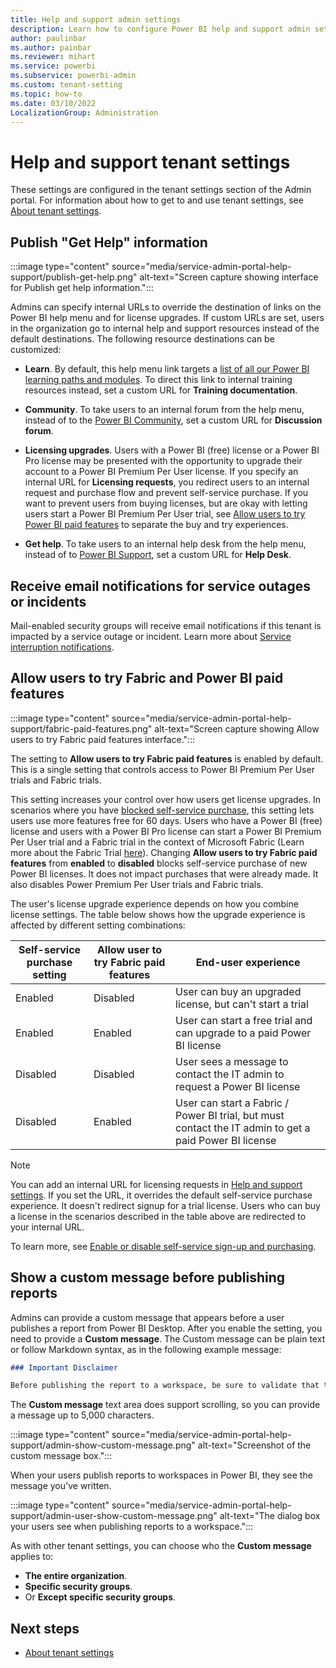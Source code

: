 ```yaml
---
title: Help and support admin settings
description: Learn how to configure Power BI help and support admin settings.
author: paulinbar
ms.author: painbar
ms.reviewer: mihart
ms.service: powerbi
ms.subservice: powerbi-admin
ms.custom: tenant-setting
ms.topic: how-to
ms.date: 03/10/2022
LocalizationGroup: Administration
---
```


# Help and support tenant settings

These settings are configured in the tenant settings section of the Admin portal. For information about how to get to and use tenant settings, see [About tenant settings](../admin/service-admin-portal-about-tenant-settings.md).

## Publish "Get Help" information

  :::image type="content" source="media/service-admin-portal-help-support/publish-get-help.png" alt-text="Screen capture showing interface for Publish get help information.":::

Admins can specify internal URLs to override the destination of links on the Power BI help menu and for license upgrades. If custom URLs are set, users in the organization go to internal help and support resources instead of the default destinations. The following resource destinations can be customized:

* **Learn**. By default, this help menu link targets a [list of all our Power BI learning paths and modules](/training/browse/?products=power-bi). To direct this link to internal training resources instead, set a custom URL for **Training documentation**.

* **Community**. To take users to an internal forum from the help menu, instead of to the [Power BI Community](https://community.powerbi.com/), set a custom URL for **Discussion forum**.

* **Licensing upgrades**. Users with a Power BI (free) license or a Power BI Pro license may be presented with the opportunity to upgrade their account to a Power BI Premium Per User license. If you specify an internal URL for **Licensing requests**, you redirect users to an internal request and purchase flow and prevent self-service purchase. If you want to prevent users from buying licenses, but are okay with letting users start a Power BI Premium Per User trial, see [Allow users to try Power BI paid features](service-admin-portal-help-support.md#allow-users-to-try-fabric-and-power-bi-paid-features) to separate the buy and try experiences.

* **Get help**. To take users to an internal help desk from the help menu, instead of to [Power BI Support](https://powerbi.microsoft.com/support/), set a custom URL for **Help Desk**.

## Receive email notifications for service outages or incidents

Mail-enabled security groups will receive email notifications if this tenant is impacted by a service outage or incident. Learn more about [Service interruption notifications](/power-bi/support/service-interruption-notifications).

## Allow users to try Fabric and Power BI paid features

   :::image type="content" source="media/service-admin-portal-help-support/fabric-paid-features.png" alt-text="Screen capture showing Allow users to try Fabric paid features interface.":::

The setting to **Allow users to try Fabric paid features** is enabled by default. This is a single setting that controls access to Power BI Premium Per User trials and Fabric trials. 

This setting increases your control over how users get license upgrades. In scenarios where you have [blocked self-service purchase](../enterprise/service-admin-disable-self-service.md), this setting lets users use more features free for 60 days. Users who have a Power BI (free) license and users with a Power BI Pro license can start a Power BI Premium Per User trial and a Fabric trial in the context of Microsoft Fabric (Learn more about the Fabric Trial [here](../../fabric/get-started/fabric-trial.md)). Changing **Allow users to try Fabric paid features** from **enabled** to **disabled** blocks self-service purchase of new Power BI licenses. It does not impact purchases that were already made. It also disables Power Premium Per User trials and Fabric trials.

The user's license upgrade experience depends on how you combine license settings. The table below shows how the upgrade experience is affected by different setting combinations:

| Self-service purchase setting | Allow user to try Fabric paid features | End-user experience |
| ------ | ------ | ----- |
| Enabled | Disabled | User can buy an upgraded license, but can't start a trial |
| Enabled | Enabled | User can start a free trial and can upgrade to a paid Power BI license |
| Disabled | Disabled | User sees a message to contact the IT admin to request a Power BI license |
| Disabled | Enabled | User can start a Fabric / Power BI trial, but must contact the IT admin to get a paid Power BI license |



> [!NOTE]
> You can add an internal URL for licensing requests in [Help and support settings](service-admin-portal-help-support.md). If you set the URL, it overrides the default self-service purchase experience. It doesn't redirect signup for a trial license. Users who can buy a license in the scenarios described in the table above are redirected to your internal URL.

To learn more, see [Enable or disable self-service sign-up and purchasing](../enterprise/service-admin-disable-self-service.md).

## Show a custom message before publishing reports  

Admins can provide a custom message that appears before a user publishes a report from Power BI Desktop. After you enable the setting, you need to provide a **Custom message**. The Custom message can be plain text or follow Markdown syntax, as in the following example message:

```markdown
### Important Disclaimer 

Before publishing the report to a workspace, be sure to validate that the appropriate users or groups have access to the destination workspace. If some users or groups should *not* have access to the content and underlying artifacts, remove or modify their access to the workspace, or publish the report to a different workspace. Learn about [giving access to workspaces](../collaborate-share/give-access-new-workspaces.md). 
```

The **Custom message** text area does support scrolling, so you can provide a message up to 5,000 characters.

:::image type="content" source="media/service-admin-portal-help-support/admin-show-custom-message.png" alt-text="Screenshot of the custom message box.":::

When your users publish reports to workspaces in Power BI, they see the message you've written.

:::image type="content" source="media/service-admin-portal-help-support/admin-user-show-custom-message.png" alt-text="The dialog box your users see when publishing reports to a workspace.":::

As with other tenant settings, you can choose who the **Custom message** applies to:

- **The entire organization**.
- **Specific security groups**.
- Or **Except specific security groups**.

## Next steps

* [About tenant settings](../admin/service-admin-portal-about-tenant-settings.md)
